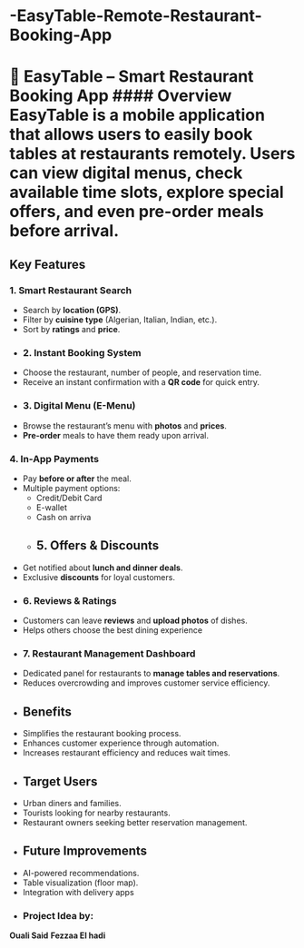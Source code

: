 # -EasyTable-Remote-Restaurant-Booking-App
# 🍴 EasyTable – Smart Restaurant Booking App ####  Overview **EasyTable** is a mobile application that allows users to easily book tables at restaurants remotely.   Users can view digital menus, check available time slots, explore special offers, and even pre-order meals before arrival.
##  Key Features
### 1. Smart Restaurant Search
- Search by **location (GPS)**.  
- Filter by **cuisine type** (Algerian, Italian, Indian, etc.).  
- Sort by **ratings** and **price**.
- ### 2. Instant Booking System
- Choose the restaurant, number of people, and reservation time.  
- Receive an instant confirmation with a **QR code** for quick entry.
- ### 3. Digital Menu (E-Menu)
- Browse the restaurant’s menu with **photos** and **prices**.  
- **Pre-order** meals to have them ready upon arrival.
### 4. In-App Payments
- Pay **before or after** the meal.  
- Multiple payment options:
  - Credit/Debit Card  
  - E-wallet  
  - Cash on arriva
  - ## 5. Offers & Discounts
- Get notified about **lunch and dinner deals**.  
- Exclusive **discounts** for loyal customers.
- ### 6. Reviews & Ratings
- Customers can leave **reviews** and **upload photos** of dishes.  
- Helps others choose the best dining experience
- ### 7. Restaurant Management Dashboard
- Dedicated panel for restaurants to **manage tables and reservations**.  
- Reduces overcrowding and improves customer service efficiency.
- ## Benefits
- Simplifies the restaurant booking process.  
- Enhances customer experience through automation.  
- Increases restaurant efficiency and reduces wait times.
- ## Target Users
- Urban diners and families.  
- Tourists looking for nearby restaurants.  
- Restaurant owners seeking better reservation management.
- ## Future Improvements
- AI-powered recommendations.  
- Table visualization (floor map).  
- Integration with delivery apps
- ### Project Idea by:  
**Ouali Said**
**Fezzaa El hadi**

